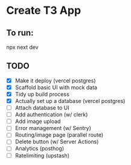 # Create T3 App

## To run:

npx next dev

## TODO

- [x] Make it deploy (vercel postgres)
- [x] Scaffold basic UI with mock data
- [x] Tidy up build process
- [x] Actually set up a database (vercel postgres)
- [ ] Attach database to UI
- [ ] Add authentication (w/ clerk)
- [ ] Add image upload
- [ ] Error management (w/ Sentry)
- [ ] Routing/image page (parallel route)
- [ ] Delete button (w/ Server Actions)
- [ ] Analytics (posthog)
- [ ] Ratelimiting (upstash)
